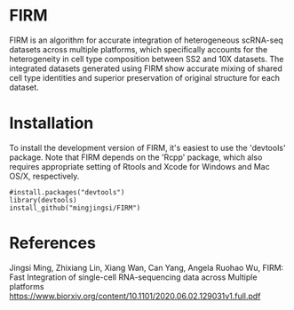 # FIRM

FIRM is an algorithm for accurate integration of heterogeneous scRNA-seq datasets across multiple platforms, which specifically accounts for the heterogeneity in cell type composition between SS2 and 10X datasets. The integrated datasets generated using FIRM show accurate mixing of shared cell type identities and superior preservation of original structure for each dataset.

# Installation

To install the development version of FIRM, it's easiest to use the 'devtools' package. Note that FIRM depends on the 'Rcpp' package, which also requires appropriate setting of Rtools and Xcode for Windows and Mac OS/X, respectively.

```
#install.packages("devtools")
library(devtools)
install_github("mingjingsi/FIRM")
```

# References

Jingsi Ming, Zhixiang Lin, Xiang Wan, Can Yang, Angela Ruohao Wu, FIRM: Fast Integration of single-cell RNA-sequencing data across Multiple platforms
https://www.biorxiv.org/content/10.1101/2020.06.02.129031v1.full.pdf
